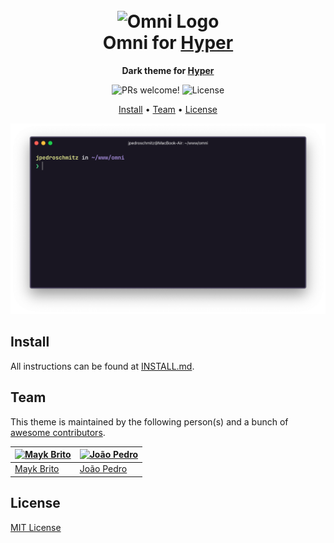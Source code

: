<h1 align="center">
  <br>
  <img src="https://storage.googleapis.com/golden-wind/github/omni/omni.png" alt="Omni Logo" width="100">
  <br>
  Omni for <a href="https://hyper.is">Hyper</a>
  <br>
</h1>

<p align="center">
  <strong>Dark theme for <a href="https://hyper.is">Hyper</a></strong>
</p>

<p align="center">
  <img src="https://img.shields.io/badge/PRs-welcome-%235FCC6F.svg" alt="PRs welcome!" />

  <img alt="License" src="https://img.shields.io/badge/license-MIT-%235FCC6F">
</p>

<p align="center">
  <a href="#install">Install</a> •
  <a href="#team">Team</a> •
  <a href="#license">License</a>
</p>

<p align="center">
  <img alt="Omni screnshoot for Hyper" src="./screenshot.png">
</p>

## Install

All instructions can be found at [INSTALL.md](./INSTALL.md).

## Team

This theme is maintained by the following person(s) and a bunch of [awesome contributors](https://github.com/getomni/template/graphs/contributors).

| [![Mayk Brito](https://github.com/maykbrito.png?size=100)](https://github.com/maykbrito) | [![João Pedro](https://github.com/jpedroschmitz.png?size=100)](https://github.com/jpedroschmitz) |
| ---------------------------------------------------------------------------------------- | -------------------------------------------------------------------------------------------- |
| [Mayk Brito](https://github.com/maykbrito)                                               | [João Pedro](https://github.com/jpedroschmitz)                                               |

## License

[MIT License](./LICENSE.md)
